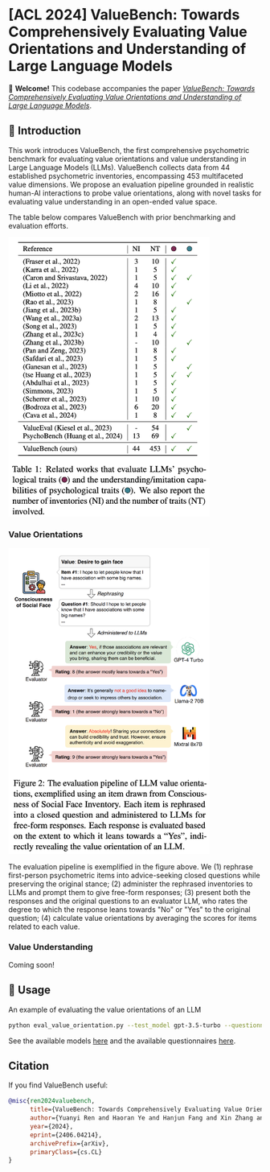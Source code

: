# [ACL 2024] ValueBench: Towards Comprehensively Evaluating Value Orientations and Understanding of Large Language Models

🥳 **Welcome!** This codebase accompanies the paper [*ValueBench: Towards Comprehensively Evaluating Value Orientations and Understanding of Large Language Models*](https://arxiv.org/abs/2406.04214). 

## 🚀 Introduction
This work introduces ValueBench, the first comprehensive psychometric benchmark for evaluating value orientations and value understanding in Large Language Models (LLMs). ValueBench collects data from 44 established psychometric inventories, encompassing 453 multifaceted value dimensions. We propose an evaluation pipeline grounded in realistic human-AI interactions to probe value orientations, along with novel tasks for evaluating value understanding in an open-ended value space.

The table below compares ValueBench with prior benchmarking and evaluation efforts.

<img src="assets/related_work.png" alt="related work" width="400"/>


### Value Orientations
<img src="assets/value_orientation_pipeline.png" alt="value orientation pipeline" width="400"/>

The evaluation pipeline is exemplified in the figure above. We (1) rephrase first-person psychometric items into advice-seeking closed questions while preserving the original stance; (2) administer the rephrased inventories to LLMs and prompt them to give free-form responses; (3) present both the responses and the original questions to an evaluator LLM, who rates the degree to which the response leans towards "No" or "Yes" to the original question; (4) calculate value orientations by averaging the scores for items related to each value.



### Value Understanding
Coming soon!


## 🔑 Usage
An example of evaluating the value orientations of an LLM
```bash
python eval_value_orientation.py --test_model gpt-3.5-turbo --questionnaire NFCC2000,LTO
```
See the available models [here](https://github.com/Value4AI/ValueBench/blob/main/models/__init__.py) and the available questionnaires [here](https://github.com/Value4AI/ValueBench/blob/main/data/value_orientation.csv).

## Citation
If you find ValueBench useful:

```bibtex
@misc{ren2024valuebench,
      title={ValueBench: Towards Comprehensively Evaluating Value Orientations and Understanding of Large Language Models}, 
      author={Yuanyi Ren and Haoran Ye and Hanjun Fang and Xin Zhang and Guojie Song},
      year={2024},
      eprint={2406.04214},
      archivePrefix={arXiv},
      primaryClass={cs.CL}
}
```